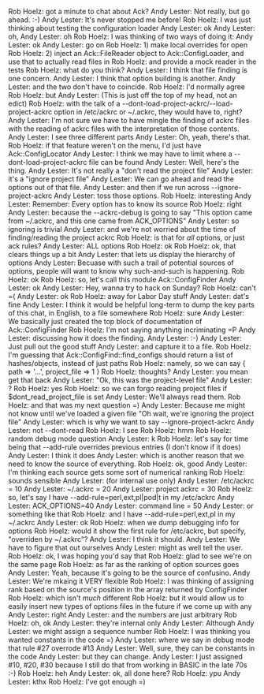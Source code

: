 Rob Hoelz: got a minute to chat about Ack?
Andy Lester: Not really, but go ahead. :-)
Andy Lester: It's never stopped me before!
Rob Hoelz: I was just thinking about testing the configuration loader
Andy Lester: ok
Andy Lester: oh,
Andy Lester: oh
Rob Hoelz: I was thinking of two ways of doing it:
Andy Lester: ok
Andy Lester: go on
Rob Hoelz: 1) make local overrides for open
Rob Hoelz: 2) inject an Ack::FileReader object to Ack::ConfigLoader, and use that to actually read files in
Rob Hoelz: and provide a mock reader in the tests
Rob Hoelz: what do you think?
Andy Lester: I think that file finding is one concern.
Andy Lester: I think that option building is another.
Andy Lester: and the two don't have to coincide.
Rob Hoelz: I'd normally agree
Rob Hoelz: but
Andy Lester: (This is just off the top of my head, not an edict)
Rob Hoelz: with the talk of a --dont-load-project-ackrc/--load-project-ackrc option in /etc/ackrc or ~/.ackrc, they would have to, right?
Andy Lester: I'm not sure we have to have mingle the finding of ackrc files with the reading of ackrc files with the interpretation of those contents.
Andy Lester: I see three different parts
Andy Lester: Oh, yeah, there's that.
Rob Hoelz: if that feature weren't on the menu, I'd just have Ack::ConfigLocator
Andy Lester: I think we may have to limit where a --dont-load-project-ackrc file can be found
Andy Lester: Well, here's the thing.
Andy Lester: It's not really a "don't read the project file"
Andy Lester: it's a "ignore project file"
Andy Lester: We can go ahead and read the options out of that file.
Andy Lester: and then if we run across --ignore-project-ackrc
Andy Lester: toss those options.
Rob Hoelz: interesting
Andy Lester: Remember: Every option has to know its source
Rob Hoelz: right
Andy Lester: because the --ackrc-debug is going to say "This option came from ~/.ackrc, and this one came from ACK\_OPTIONS"
Andy Lester: so ignoring is trivial
Andy Lester: and we're not worried about the time of finding/reading the project ackrc
Rob Hoelz: is that for *all* options, or just ack rules?
Andy Lester: ALL options
Rob Hoelz: ok
Rob Hoelz: ok, that clears things up a bit
Andy Lester: that lets us display the hierarchy of options
Andy Lester: Becuase with such a trail of potential sources of options, people will want to know why such-and-such is happening.
Rob Hoelz: ok
Rob Hoelz: so, let's call this module Ack::ConfigFinder
Andy Lester: ok
Andy Lester: Hey, wanna try to hack on Sunday?
Rob Hoelz: can't =(
Andy Lester: ok
Rob Hoelz: away for Labor Day stuff
Andy Lester: dat's fine
Andy Lester: I think it would be helpful long-term to dump the key parts of this chat, in English, to a file somewhere
Rob Hoelz: sure
Andy Lester: We basically just created the top block of documentation of Ack::ConfigFinder
Rob Hoelz: I'm not saying anything incriminating =P
Andy Lester: discussing how it does the finding.
Andy Lester: :-)
Andy Lester: Just pull out the good stuff
Andy Lester: and capture it to a file.
Rob Hoelz: I'm guessing that Ack::ConfigFind::find\_configs should return a list of hashes/objects, instead of just paths
Rob Hoelz: namely, so we can say { path => '...', project\_file => 1 }
Rob Hoelz: thoughts?
Andy Lester: you mean get that back
Andy Lester: "Ok, this was the project-level file"
Andy Lester: ?
Rob Hoelz: yes
Rob Hoelz: so we can forgo reading project files if $dont\_read\_project\_file is set
Andy Lester: We'll always read them.
Rob Hoelz: and that was my next question =)
Andy Lester: Because me might not know until we've loaded a given file "Oh wait, we're ignoring the project file"
Andy Lester: which is why we want to say --ignore-project-ackrc
Andy Lester: not --dont-read
Rob Hoelz: I see
Rob Hoelz: hmm
Rob Hoelz: random debug mode question
Andy Lester: k
Rob Hoelz: let's say for time being that --add-rule overrides previous entries (I don't know if it does)
Andy Lester: I think it does
Andy Lester: which is another reason that we need to know the source of everything.
Rob Hoelz: ok, good
Andy Lester: I'm thinking each source gets some sort of numerical ranking 
Rob Hoelz: sounds sensible
Andy Lester: (for internal use only)
Andy Lester: /etc/ackrc = 10
Andy Lester: ~/.ackrc = 20
Andy Lester: project ackrc = 30
Rob Hoelz: so, let's say I have --add-rule=perl,ext,pl|pod|t in my /etc/ackrc
Andy Lester: ACK\_OPTIONS=40
Andy Lester: command line = 50
Andy Lester: or something like that
Rob Hoelz: and I have --add-rule=perl,ext,pl in my ~/.ackrc
Andy Lester: ok
Rob Hoelz: when we dump debugging info for options
Rob Hoelz: would it show the first rule for /etc/ackrc, but specify, "overriden by ~/.ackrc"?
Andy Lester: I think it should.
Andy Lester: We have to figure that out ourselves
Andy Lester: might as well tell the user.
Rob Hoelz: ok, I was hoping you'd say that
Rob Hoelz: glad to see we're on the same page
Rob Hoelz: as far as the ranking of option sources goes
Andy Lester: Yeah, because it's going to be the source of confusino.
Andy Lester: We're mkaing it VERY flexible
Rob Hoelz: I was thinking of assigning rank based on the source's position in the array returned by ConfigFinder
Rob Hoelz: which isn't *much* different
Rob Hoelz: but it would allow us to easily insert new types of options files in the future if we come up with any
Andy Lester: right
Andy Lester: and the numbers are just arbitrary
Rob Hoelz: oh, ok
Andy Lester: they're internal only
Andy Lester: Although
Andy Lester: we might assign a sequence number
Rob Hoelz: I was thinking you wanted constants in the code =)
Andy Lester: where we say in debug mode that rule #27 overrode #13
Andy Lester: Well, sure, they can be constants in the code
Andy Lester: but they can change.
Andy Lester: I just assigned #10, #20, #30 because I still do that from working in BASIC in the late 70s :-)
Rob Hoelz: heh
Andy Lester: ok, all done here?
Rob Hoelz: ypu
Andy Lester: kthx
Rob Hoelz: I've got enough =)
